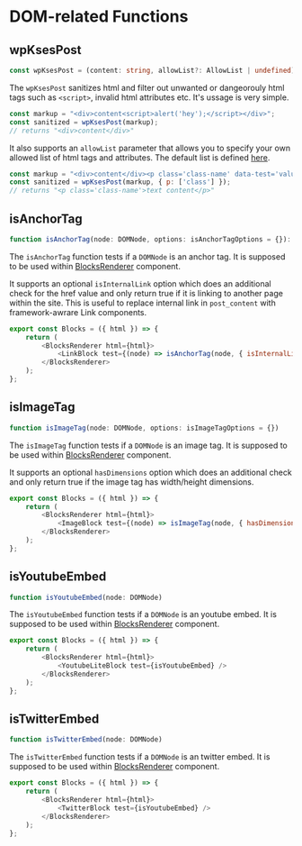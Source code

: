 # DOM-related Functions

## wpKsesPost

```typescript
const wpKsesPost = (content: string, allowList?: AllowList | undefined): string
```

The `wpKsesPost` sanitizes html and filter out unwanted or dangeorouly html tags such as `<script>`, invalid html attributes etc. It's ussage is very simple.

```javascript
const markup = "<div>content<script>alert('hey');</script></div>";
const sanitized = wpKsesPost(markup);
// returns "<div>content</div>"
```

It also supports an `allowList` parameter that allows you to specify your own allowed list of html tags and attributes. The default list is defined [here](../../src/dom/wpKsesPost.ts#L35).

```javascript
const markup = "<div>content</div><p class='class-name' data-test='value'>text content</p>";
const sanitized = wpKsesPost(markup, { p: ['class'] });
// returns "<p class='class-name'>text content</p>"
```

## isAnchorTag

```typescript
function isAnchorTag(node: DOMNode, options: isAnchorTagOptions = {}): node is Element
```

The `isAnchorTag` function tests if a `DOMNode` is an anchor tag. It is supposed to be used within [BlocksRenderer](../components/BlocksRenderer.md) component.

It supports an optional `isInternalLink` option which does an additional check for the href value and only return true if it is linking to another page within the site. This is useful to replace internal link in `post_content` with framework-awrare Link components.

```javascript
export const Blocks = ({ html }) => {
	return (
        <BlocksRenderer html={html}>
            <LinkBlock test={(node) => isAnchorTag(node, { isInternalLink: true })} />
        </BlocksRenderer>
	);
};
```

## isImageTag

```typescript
function isImageTag(node: DOMNode, options: isImageTagOptions = {})
```
The `isImageTag` function tests if a `DOMNode` is an image tag. It is supposed to be used within [BlocksRenderer](../components/BlocksRenderer.md) component.

It supports an optional `hasDimensions` option which does an additional check and only return true if the image tag has width/height dimensions. 

```javascript
export const Blocks = ({ html }) => {
	return (
        <BlocksRenderer html={html}>
			<ImageBlock test={(node) => isImageTag(node, { hasDimensions: true })} />
        </BlocksRenderer>
	);
};
```

## isYoutubeEmbed
```typescript
function isYoutubeEmbed(node: DOMNode)
```

The `isYoutubeEmbed` function tests if a `DOMNode` is an youtube embed. It is supposed to be used within [BlocksRenderer](../components/BlocksRenderer.md) component.

```javascript
export const Blocks = ({ html }) => {
	return (
        <BlocksRenderer html={html}>
			<YoutubeLiteBlock test={isYoutubeEmbed} />
        </BlocksRenderer>
	);
};
```

## isTwitterEmbed

```typescript
function isTwitterEmbed(node: DOMNode)
```

The `isTwitterEmbed` function tests if a `DOMNode` is an twitter embed. It is supposed to be used within [BlocksRenderer](../components/BlocksRenderer.md) component.

```javascript
export const Blocks = ({ html }) => {
	return (
        <BlocksRenderer html={html}>
			<TwitterBlock test={isYoutubeEmbed} />
        </BlocksRenderer>
	);
};
```
